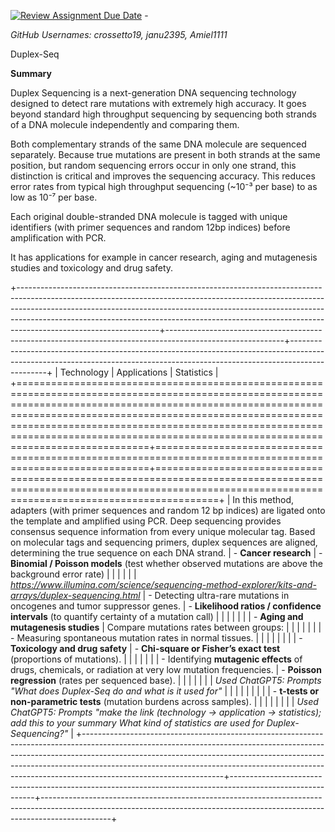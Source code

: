[![Review Assignment Due Date](https://classroom.github.com/assets/deadline-readme-button-22041afd0340ce965d47ae6ef1cefeee28c7c493a6346c4f15d667ab976d596c.svg)](https://classroom.github.com/a/aKWLU3-A) -

*GitHub Usernames: crossetto19, janu2395, Amiel1111*

Duplex-Seq

**Summary**

Duplex Sequencing is a next-generation DNA sequencing technology designed to detect rare mutations with extremely high accuracy. It goes beyond standard high throughput sequencing by sequencing both strands of a DNA molecule independently and comparing them.

Both complementary strands of the same DNA molecule are sequenced separately. Because true mutations are present in both strands at the same position, but random sequencing errors occur in only one strand, this distinction is critical and improves the sequencing accuracy. This reduces error rates from typical high throughput sequencing (\~10⁻³ per base) to as low as 10⁻⁷ per base.

Each original double-stranded DNA molecule is tagged with unique identifiers (with primer sequences and random 12bp indices) before amplification with PCR.

It has applications for example in cancer research, aging and mutagenesis studies and toxicology and drug safety.

+-----------------------------------------------------------------------------------------------------------------------------------------------------------------------------------------------------------------------------------------------------------------------------------------------------------------------------------------------------------+-----------------------------------------------------------------------------------------------------------+-----------------------------------------------------------------------------------------------------------------------------------------------------------------------------+
| Technology                                                                                                                                                                                                                                                                                                                                                | Applications                                                                                              | Statistics                                                                                                                                                                  |
+===========================================================================================================================================================================================================================================================================================================================================================+===========================================================================================================+=============================================================================================================================================================================+
| In this method, adapters (with primer sequences and random 12 bp indices) are ligated onto the template and amplified using PCR. Deep sequencing provides consensus sequence information from every unique molecular tag. Based on molecular tags and sequencing primers, duplex sequences are aligned, determining the true sequence on each DNA strand. | -   **Cancer research**                                                                                   | -   **Binomial / Poisson models** (test whether observed mutations are above the background error rate)                                                                     |
|                                                                                                                                                                                                                                                                                                                                                           |                                                                                                           |                                                                                                                                                                             |
| *https://www.illumina.com/science/sequencing-method-explorer/kits-and-arrays/duplex-sequencing.html*                                                                                                                                                                                                                                                      | -   Detecting ultra-rare mutations in oncogenes and tumor suppressor genes.                               | -   **Likelihood ratios / confidence intervals** (to quantify certainty of a mutation call)                                                                                 |
|                                                                                                                                                                                                                                                                                                                                                           |                                                                                                           |                                                                                                                                                                             |
|                                                                                                                                                                                                                                                                                                                                                           | -   **Aging and mutagenesis studies**                                                                     |     Compare mutations rates between groups:                                                                                                                                 |
|                                                                                                                                                                                                                                                                                                                                                           |                                                                                                           |                                                                                                                                                                             |
|                                                                                                                                                                                                                                                                                                                                                           | -   Measuring spontaneous mutation rates in normal tissues.                                               | <!-- -->                                                                                                                                                                    |
|                                                                                                                                                                                                                                                                                                                                                           |                                                                                                           |                                                                                                                                                                             |
|                                                                                                                                                                                                                                                                                                                                                           | -   **Toxicology and drug safety**                                                                        | -   **Chi-square or Fisher’s exact test** (proportions of mutations).                                                                                                       |
|                                                                                                                                                                                                                                                                                                                                                           |                                                                                                           |                                                                                                                                                                             |
|                                                                                                                                                                                                                                                                                                                                                           | -   Identifying **mutagenic effects** of drugs, chemicals, or radiation at very low mutation frequencies. | -   **Poisson regression** (rates per sequenced base).                                                                                                                      |
|                                                                                                                                                                                                                                                                                                                                                           |                                                                                                           |                                                                                                                                                                             |
|                                                                                                                                                                                                                                                                                                                                                           |     *Used ChatGPT5: Prompts "What does Duplex-Seq do and what is it used for"*                            | <!-- -->                                                                                                                                                                    |
|                                                                                                                                                                                                                                                                                                                                                           |                                                                                                           |                                                                                                                                                                             |
|                                                                                                                                                                                                                                                                                                                                                           |                                                                                                           | -   **t-tests or non-parametric tests** (mutation burdens across samples).                                                                                                  |
|                                                                                                                                                                                                                                                                                                                                                           |                                                                                                           |                                                                                                                                                                             |
|                                                                                                                                                                                                                                                                                                                                                           |                                                                                                           |     *Used ChatGPT5: Prompts "make the link (technology -\> application -\> statistics); add this to your summary What kind of statistics are used for Duplex-Sequencing?"*  |
+-----------------------------------------------------------------------------------------------------------------------------------------------------------------------------------------------------------------------------------------------------------------------------------------------------------------------------------------------------------+-----------------------------------------------------------------------------------------------------------+-----------------------------------------------------------------------------------------------------------------------------------------------------------------------------+
